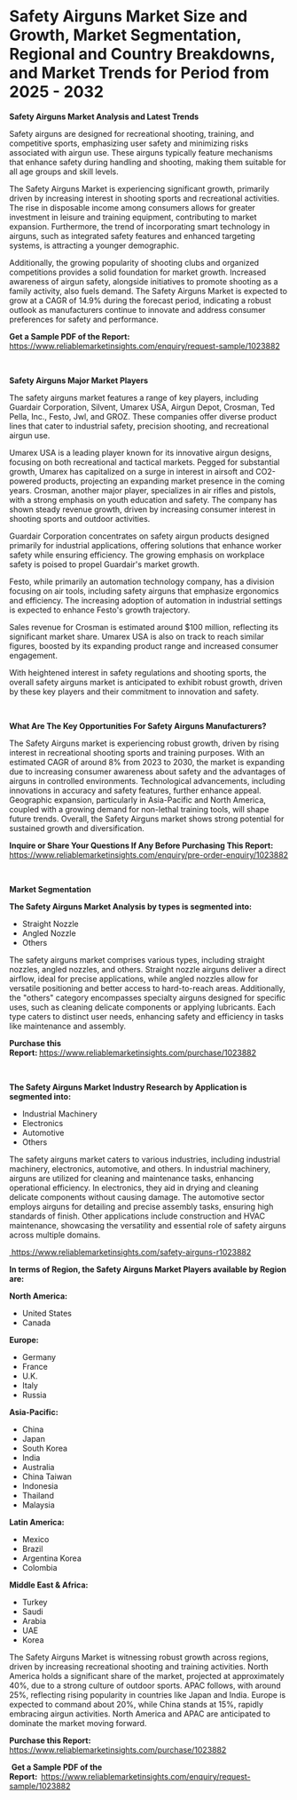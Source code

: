 <p><h1>Safety Airguns Market Size and Growth, Market Segmentation, Regional and Country Breakdowns, and Market Trends for Period from 2025 -  2032</h1></p><p><strong>Safety Airguns Market Analysis and Latest Trends</strong></p>
<p><p>Safety airguns are designed for recreational shooting, training, and competitive sports, emphasizing user safety and minimizing risks associated with airgun use. These airguns typically feature mechanisms that enhance safety during handling and shooting, making them suitable for all age groups and skill levels.</p><p>The Safety Airguns Market is experiencing significant growth, primarily driven by increasing interest in shooting sports and recreational activities. The rise in disposable income among consumers allows for greater investment in leisure and training equipment, contributing to market expansion. Furthermore, the trend of incorporating smart technology in airguns, such as integrated safety features and enhanced targeting systems, is attracting a younger demographic.</p><p>Additionally, the growing popularity of shooting clubs and organized competitions provides a solid foundation for market growth. Increased awareness of airgun safety, alongside initiatives to promote shooting as a family activity, also fuels demand. The Safety Airguns Market is expected to grow at a CAGR of 14.9% during the forecast period, indicating a robust outlook as manufacturers continue to innovate and address consumer preferences for safety and performance.</p></p>
<p><strong>Get a Sample PDF of the Report:&nbsp;</strong> <a href="https://www.reliablemarketinsights.com/enquiry/request-sample/1023882?utm_campaign=3216&utm_medium=2&utm_source=Github&utm_content=ia&utm_term=18042025&utm_id=safety-airguns">https://www.reliablemarketinsights.com/enquiry/request-sample/1023882</a></p>
<p>&nbsp;</p>
<p><strong>Safety Airguns Major Market Players</strong></p>
<p><p>The safety airguns market features a range of key players, including Guardair Corporation, Silvent, Umarex USA, Airgun Depot, Crosman, Ted Pella, Inc., Festo, Jwl, and GROZ. These companies offer diverse product lines that cater to industrial safety, precision shooting, and recreational airgun use.</p><p>Umarex USA is a leading player known for its innovative airgun designs, focusing on both recreational and tactical markets. Pegged for substantial growth, Umarex has capitalized on a surge in interest in airsoft and CO2-powered products, projecting an expanding market presence in the coming years. Crosman, another major player, specializes in air rifles and pistols, with a strong emphasis on youth education and safety. The company has shown steady revenue growth, driven by increasing consumer interest in shooting sports and outdoor activities.</p><p>Guardair Corporation concentrates on safety airgun products designed primarily for industrial applications, offering solutions that enhance worker safety while ensuring efficiency. The growing emphasis on workplace safety is poised to propel Guardair's market growth.</p><p>Festo, while primarily an automation technology company, has a division focusing on air tools, including safety airguns that emphasize ergonomics and efficiency. The increasing adoption of automation in industrial settings is expected to enhance Festo's growth trajectory.</p><p>Sales revenue for Crosman is estimated around $100 million, reflecting its significant market share. Umarex USA is also on track to reach similar figures, boosted by its expanding product range and increased consumer engagement.</p><p>With heightened interest in safety regulations and shooting sports, the overall safety airguns market is anticipated to exhibit robust growth, driven by these key players and their commitment to innovation and safety.</p></p>
<p>&nbsp;</p>
<p><strong>What Are The Key Opportunities For Safety Airguns Manufacturers?</strong></p>
<p><p>The Safety Airguns market is experiencing robust growth, driven by rising interest in recreational shooting sports and training purposes. With an estimated CAGR of around 8% from 2023 to 2030, the market is expanding due to increasing consumer awareness about safety and the advantages of airguns in controlled environments. Technological advancements, including innovations in accuracy and safety features, further enhance appeal. Geographic expansion, particularly in Asia-Pacific and North America, coupled with a growing demand for non-lethal training tools, will shape future trends. Overall, the Safety Airguns market shows strong potential for sustained growth and diversification.</p></p>
<p><strong>Inquire or Share Your Questions If Any Before Purchasing This Report:</strong> <a href="https://www.reliablemarketinsights.com/enquiry/pre-order-enquiry/1023882?utm_campaign=3216&utm_medium=2&utm_source=Github&utm_content=ia&utm_term=18042025&utm_id=safety-airguns">https://www.reliablemarketinsights.com/enquiry/pre-order-enquiry/1023882</a></p>
<p>&nbsp;</p>
<p><strong>Market Segmentation</strong></p>
<p><strong>The Safety Airguns Market Analysis by types is segmented into:</strong></p>
<p><ul><li>Straight Nozzle</li><li>Angled Nozzle</li><li>Others</li></ul></p>
<p><p>The safety airguns market comprises various types, including straight nozzles, angled nozzles, and others. Straight nozzle airguns deliver a direct airflow, ideal for precise applications, while angled nozzles allow for versatile positioning and better access to hard-to-reach areas. Additionally, the "others" category encompasses specialty airguns designed for specific uses, such as cleaning delicate components or applying lubricants. Each type caters to distinct user needs, enhancing safety and efficiency in tasks like maintenance and assembly.</p></p>
<p><strong>Purchase this Report:&nbsp;</strong><a href="https://www.reliablemarketinsights.com/purchase/1023882?utm_campaign=3216&utm_medium=2&utm_source=Github&utm_content=ia&utm_term=18042025&utm_id=safety-airguns">https://www.reliablemarketinsights.com/purchase/1023882</a></p>
<p>&nbsp;</p>
<p><strong>The Safety Airguns Market Industry Research by Application is segmented into:</strong></p>
<p><ul><li>Industrial Machinery</li><li>Electronics</li><li>Automotive</li><li>Others</li></ul></p>
<p><p>The safety airguns market caters to various industries, including industrial machinery, electronics, automotive, and others. In industrial machinery, airguns are utilized for cleaning and maintenance tasks, enhancing operational efficiency. In electronics, they aid in drying and cleaning delicate components without causing damage. The automotive sector employs airguns for detailing and precise assembly tasks, ensuring high standards of finish. Other applications include construction and HVAC maintenance, showcasing the versatility and essential role of safety airguns across multiple domains.</p></p>
<p><a href="https://www.reliablemarketinsights.com/safety-airguns-r1023882?utm_campaign=3216&utm_medium=2&utm_source=Github&utm_content=ia&utm_term=18042025&utm_id=safety-airguns">&nbsp;https://www.reliablemarketinsights.com/safety-airguns-r1023882</a></p>
<p><strong>In terms of Region, the Safety Airguns Market Players available by Region are:</strong></p>
<p>
    <p> <strong> North America: </strong>
        <ul>
            <li>United States</li>
            <li>Canada</li>
        </ul>
        </p> 
    <p> <strong> Europe: </strong>
        <ul>
            <li>Germany</li>
            <li>France</li>
            <li>U.K.</li>
            <li>Italy</li>
            <li>Russia</li>
        </ul>
        </p> 
    <p> <strong> Asia-Pacific: </strong>
        <ul>
            <li>China</li>
            <li>Japan</li>
            <li>South Korea</li>
            <li>India</li>
            <li>Australia</li>
            <li>China Taiwan</li>
            <li>Indonesia</li>
            <li>Thailand</li>
            <li>Malaysia</li>
        </ul>
        </p> 
    <p> <strong> Latin America: </strong>
        <ul>
            <li>Mexico</li>
            <li>Brazil</li>
            <li>Argentina Korea</li>
            <li>Colombia</li>
        </ul>
        </p> 
    <p> <strong> Middle East & Africa: </strong>
        <ul>
            <li>Turkey</li>
            <li>Saudi</li>
            <li>Arabia</li>
            <li>UAE</li>
            <li>Korea</li>
        </ul>
    </p>
    </p>
<p><p>The Safety Airguns Market is witnessing robust growth across regions, driven by increasing recreational shooting and training activities. North America holds a significant share of the market, projected at approximately 40%, due to a strong culture of outdoor sports. APAC follows, with around 25%, reflecting rising popularity in countries like Japan and India. Europe is expected to command about 20%, while China stands at 15%, rapidly embracing airgun activities. North America and APAC are anticipated to dominate the market moving forward.</p></p>
<p><strong>Purchase this Report: </strong><a href="https://www.reliablemarketinsights.com/purchase/1023882?utm_campaign=3216&utm_medium=2&utm_source=Github&utm_content=ia&utm_term=18042025&utm_id=safety-airguns">https://www.reliablemarketinsights.com/purchase/1023882</a></p>
<p>&nbsp;<strong>Get a Sample PDF of the Report:&nbsp;&nbsp;</strong><a href="https://www.reliablemarketinsights.com/enquiry/request-sample/1023882?utm_campaign=3216&utm_medium=2&utm_source=Github&utm_content=ia&utm_term=18042025&utm_id=safety-airguns">https://www.reliablemarketinsights.com/enquiry/request-sample/1023882</a></p>
<p><strong></strong></p>
<p><p></p><p></p><p></p></p>